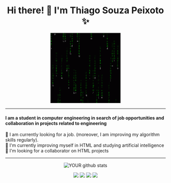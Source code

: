 <div align="center">
  
<h1> Hi there! 👋 I'm Thiago Souza Peixoto ✨ </h1>

<img width="220" src="https://github.com/Thiagosp20/Thiagosp20/blob/main/4b6c2b4d93af1f062cf9f17288e614be.gif"><br>
<hr>

<h4 align="left"> I am a student in computer engineering in search of job opportunities and collaboration in projects related to engineering </h4>
<p align="left">
 🔭 I am currently looking for a job. (moreover, I am improving my algorithm skills regularly).<br>
 🌱 I'm currently improving myself in HTML and studying artificial intelligence<br>
 🤝 I'm looking for a collaborator on HTML projects<hr>
    </p>
  
![YOUR github stats](https://github-readme-stats.vercel.app/api?username=Thiagosp20)

[<img src="https://img.shields.io/badge/linkedin-%230077B5.svg?&style=for-the-badge&logo=linkedin&logoColor=white" />](https://www.linkedin.com/in/thiago-souza-peixoto-35a895211/)
[<img src="https://img.shields.io/badge/twitter-%231DA1F2.svg?&style=for-the-badge&logo=twitter&logoColor=white" />](https://twitter.com/Thiagosouzap1) 
[<img src = "https://img.shields.io/badge/instagram-%23E4405F.svg?&style=for-the-badge&logo=instagram&logoColor=white">](https://www.instagram.com/thiagop15/) 
[<img src = "https://img.shields.io/badge/facebook-%231877F2.svg?&style=for-the-badge&logo=facebook&logoColor=white">](https://www.facebook.com/thiago.peixoto.921/)

</div>
